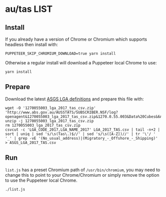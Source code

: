 # au/tas LIST

## Install
If you already have a version of Chrome or Chromium which supports headless then install with:

    PUPPETEER_SKIP_CHROMIUM_DOWNLOAD=true yarn install

Otherwise a regular install will download a Puppeteer local Chrome to use:

    yarn install

## Prepare

Download the latest [ASGS LGA definitions](http://www.abs.gov.au/AUSSTATS/abs@.nsf/DetailsPage/1270.0.55.003July%202017?OpenDocument) and prepare this file with:

    wget -O '1270055003_lga_2017_tas_csv.zip' 'http://www.abs.gov.au/AUSSTATS/SUBSCRIBER.NSF/log?openagent&1270055003_lga_2017_tas_csv.zip&1270.0.55.003&Data%20Cubes&6A2078BEB18198A5CA25816B00135AD3&0&July%202017&31.07.2017&Latest'
    unzip -j 1270055003_lga_2017_tas_csv.zip
    rm 1270055003_lga_2017_tas_csv.zip
    csvcut -c 'LGA_CODE_2017,LGA_NAME_2017' LGA_2017_TAS.csv | tail -n+2 | sort | uniq | sed 's/\s(Tas\.)$//' | sed 's/\s([A-Z])//' | tr '\'/ ' '_' | grep -vE '(No_usual_address)|(Migratory_-_Offshore_-_Shipping)' > ASGS_LGA_2017_TAS.csv

## Run

`list.js` has a preset Chromium path of `/usr/bin/chromium`, you may need to change this to point to your Chrome/Chromium or simply remove the option to use the Puppeteer local Chrome.

    ./list.js
